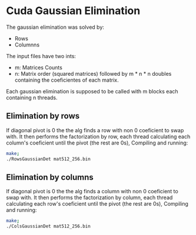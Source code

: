 # Cuda Gaussian Elimination
The gaussian elimination was solved by:
- Rows
- Columnns

The input files have two ints:
- m: Matrices Counts
- n: Matrix order (squared matrices)
followed by m * n * n doubles containing the coeficientes of each matrix.  

Each gaussian elimination is supposed to be called with m blocks each containing n threads.

## Elimination by rows
If diagonal pivot is 0 the the alg finds a row with non 0 coeficient to swap with. It then performs the factorization by row, each thread calculating each column's coeficient until the pivot (the rest are 0s),
Compiling and running:
``` bash
make;
./RowsGaussianDet mat512_256.bin
```

## Elimination by columns
If diagonal pivot is 0 the the alg finds a column with non 0 coeficient to swap with. It then performs the factorization by column, each thread calculating each row's coeficient until the pivot (the rest are 0s),
Compiling and running:
``` bash
make;
./ColsGaussianDet mat512_256.bin
```